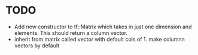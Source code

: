 # TODO

- Add new constructor to tf::Matrix which takes in just one dimension and elements. This should return a column vector.
- inherit from matrix called vector with default cols of 1. make columnn vectors by default